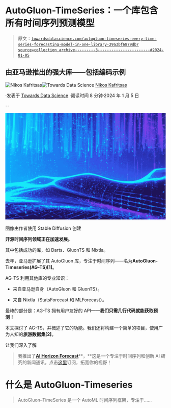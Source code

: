 # AutoGluon-TimeSeries：一个库包含所有时间序列预测模型

> 原文：[`towardsdatascience.com/autogluon-timeseries-every-time-series-forecasting-model-in-one-library-29a3bf6879db?source=collection_archive---------3-----------------------#2024-01-05`](https://towardsdatascience.com/autogluon-timeseries-every-time-series-forecasting-model-in-one-library-29a3bf6879db?source=collection_archive---------3-----------------------#2024-01-05)

## 由亚马逊推出的强大库——包括编码示例

[](https://medium.com/@nikoskafritsas?source=post_page---byline--29a3bf6879db--------------------------------)![Nikos Kafritsas](https://medium.com/@nikoskafritsas?source=post_page---byline--29a3bf6879db--------------------------------)[](https://towardsdatascience.com/?source=post_page---byline--29a3bf6879db--------------------------------)![Towards Data Science](https://towardsdatascience.com/?source=post_page---byline--29a3bf6879db--------------------------------) [Nikos Kafritsas](https://medium.com/@nikoskafritsas?source=post_page---byline--29a3bf6879db--------------------------------)

·发表于 [Towards Data Science](https://towardsdatascience.com/?source=post_page---byline--29a3bf6879db--------------------------------) ·阅读时间 8 分钟·2024 年 1 月 5 日

--

![](img/9f3b2178013b967460ce499a11e7fd86.png)

图像由作者使用 Stable Diffusion 创建

**开源时间序列领域正在加速发展。**

其中包括成功的库，如 Darts、GluonTS 和 Nixtla。

去年，亚马逊扩展了其 AutoGluon 库，专注于时间序列——名为**AutoGluon-Timeseries(AG-TS)[1]**。

AG-TS 利用其他库的专业知识：

+   来自亚马逊自身（AutoGluon 和 GluonTS）。

+   来自 Nixtla（StatsForecast 和 MLForecast）。

最棒的部分是：AG-TS 拥有用户友好的 API——**我们只需几行代码就能获取预测！**

本文探讨了 AG-TS，并概述了它的功能。我们还将构建一个简单的项目，使用广为人知的**旅游数据集[2]**。

让我们深入了解

> 我推出了[**AI Horizon Forecast**](https://aihorizonforecast.substack.com/)**，**这是一个专注于时间序列和创新 AI 研究的新闻通讯。点击[这里](https://aihorizonforecast.substack.com/)订阅，拓宽你的视野！

# 什么是 AutoGluon-Timeseries

> AutoGluon–TimeSeries 是一个 AutoML 时间序列框架，专注于……
